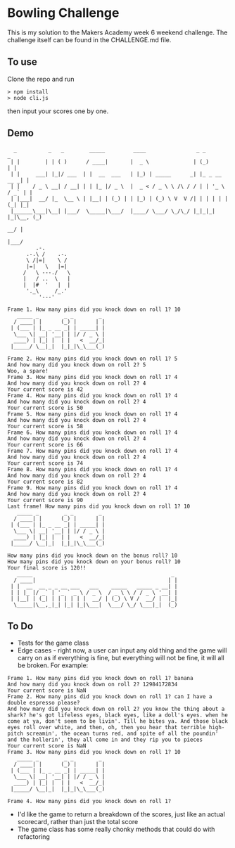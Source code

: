 Bowling Challenge
=================

This is my solution to the Makers Academy week 6 weekend challenge. 
The challenge itself can be found in the CHALLENGE.md file.

## To use

Clone the repo and run
```
> npm install
> node cli.js
```
then input your scores one by one.

## Demo

```
  _          _   _        _____         ____                _ _             _ 
 | |        | | ( )      / ____|       |  _ \              | (_)           | |
 | |     ___| |_|/ ___  | |  __  ___   | |_) | _____      _| |_ _ __   __ _| |
 | |    / _ \ __| / __| | | |_ |/ _ \  |  _ < / _ \ \ /\ / / | | '_ \ / _` | |
 | |___|  __/ |_  \__ \ | |__| | (_) | | |_) | (_) \ V  V /| | | | | | (_| |_|
 |______\___|\__| |___/  \_____|\___/  |____/ \___/ \_/\_/ |_|_|_| |_|\__, (_)
                                                                       __/ |  
                                                                      |___/   
         .-.
      .-.\ /    .-.
      \ /|=|    \ /
      |=|   \   |=|
     /   \ ---./   \
     |   / ..  \   |
     |  |#  '   |  |
      '._\     /_.'
          '---'

Frame 1. How many pins did you knock down on roll 1? 10
   _____ _        _ _        _ 
  / ____| |      (_) |      | |
 | (___ | |_ _ __ _| | _____| |
  \___ \| __| '__| | |/ / _ \ |
  ____) | |_| |  | |   <  __/_|
 |_____/ \__|_|  |_|_|\_\___(_)

Frame 2. How many pins did you knock down on roll 1? 5
And how many did you knock down on roll 2? 5
Woo, a spare!
Frame 3. How many pins did you knock down on roll 1? 4
And how many did you knock down on roll 2? 4
Your current score is 42
Frame 4. How many pins did you knock down on roll 1? 4
And how many did you knock down on roll 2? 4
Your current score is 50
Frame 5. How many pins did you knock down on roll 1? 4
And how many did you knock down on roll 2? 4
Your current score is 58
Frame 6. How many pins did you knock down on roll 1? 4
And how many did you knock down on roll 2? 4
Your current score is 66
Frame 7. How many pins did you knock down on roll 1? 4
And how many did you knock down on roll 2? 4
Your current score is 74
Frame 8. How many pins did you knock down on roll 1? 4
And how many did you knock down on roll 2? 4
Your current score is 82
Frame 9. How many pins did you knock down on roll 1? 4
And how many did you knock down on roll 2? 4
Your current score is 90
Last frame! How many pins did you knock down on roll 1? 10
   _____ _        _ _        _ 
  / ____| |      (_) |      | |
 | (___ | |_ _ __ _| | _____| |
  \___ \| __| '__| | |/ / _ \ |
  ____) | |_| |  | |   <  __/_|
 |_____/ \__|_|  |_|_|\_\___(_)

How many pins did you knock down on the bonus roll? 10
How many pins did you knock down on your bonus roll? 10
Your final score is 120!!
   _____                                            _ 
  / ____|                                          | |
 | |  __  __ _ _ __ ___   ___    _____   _____ _ __| |
 | | |_ |/ _` | '_ ` _ \ / _ \  / _ \ \ / / _ \ '__| |
 | |__| | (_| | | | | | |  __/ | (_) \ V /  __/ |  |_|
  \_____|\__,_|_| |_| |_|\___|  \___/ \_/ \___|_|  (_)
  ```

## To Do

- Tests for the game class
- Edge cases - right now, a user can input any old thing and the game will carry on as if everything is fine, but everything will not be fine, it will all be broken. For example:
```
Frame 1. How many pins did you knock down on roll 1? banana
And how many did you knock down on roll 2? 12984172834
Your current score is NaN
Frame 2. How many pins did you knock down on roll 1? can I have a double espresso please?
And how many did you knock down on roll 2? you know the thing about a shark? he's got lifeless eyes, black eyes, like a doll's eyes. when he come at ya, don't seem to be livin'. Till he bites ya. And those black eyes roll over white, and then, oh, then you hear that terrible high-pitch screamin', the ocean turns red, and spite of all the poundin' and the hollerin', they all come in and they rip you to pieces
Your current score is NaN
Frame 3. How many pins did you knock down on roll 1? 10
   _____ _        _ _        _ 
  / ____| |      (_) |      | |
 | (___ | |_ _ __ _| | _____| |
  \___ \| __| '__| | |/ / _ \ |
  ____) | |_| |  | |   <  __/_|
 |_____/ \__|_|  |_|_|\_\___(_)

Frame 4. How many pins did you knock down on roll 1?
```
- I'd like the game to return a breakdown of the scores, just like an actual scorecard, rather than just the total score
- The game class has some really chonky methods that could do with refactoring